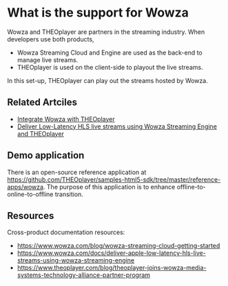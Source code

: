 # What is the support for Wowza

Wowza and THEOplayer are partners in the streaming industry. When developers use both products,
* Wowza Streaming Cloud and Engine are used as the back-end to manage live streams.
* THEOplayer is used on the client-side to playout the live streams.

In this set-up, THEOplayer can play out the streams hosted by Wowza.

## Related Artciles 
* [Integrate Wowza with THEOplayer](https://docs.portal.theoplayer.com/how-to-guides/05-integrations/03-wowza-streaming-engine-with-secure-token-version-2.md)
* [Deliver Low-Latency HLS live streams using Wowza Streaming Engine and THEOplayer](../how-to-guides/07-miscellaneous/11-configure-ll-hls.md)

## Demo application
There is an open-source reference application at https://github.com/THEOplayer/samples-html5-sdk/tree/master/reference-apps/wowza.
The purpose of this application is to enhance offline-to-online-to-offline transition.

## Resources
Cross-product documentation resources:
* https://www.wowza.com/blog/wowza-streaming-cloud-getting-started
* https://www.wowza.com/docs/deliver-apple-low-latency-hls-live-streams-using-wowza-streaming-engine
* https://www.theoplayer.com/blog/theoplayer-joins-wowza-media-systems-technology-alliance-partner-program